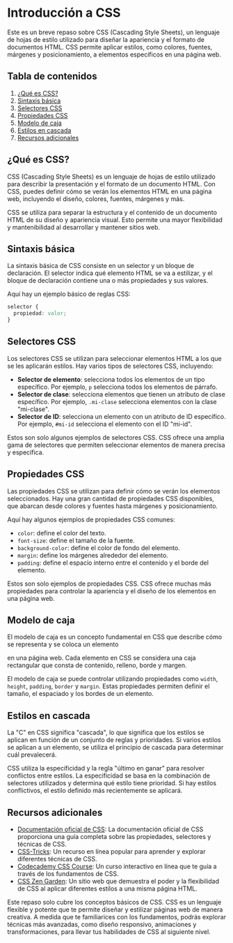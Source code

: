 # Introducción a CSS

Este es un breve repaso sobre CSS (Cascading Style Sheets), un lenguaje de hojas de estilo utilizado para diseñar la apariencia y el formato de documentos HTML. CSS permite aplicar estilos, como colores, fuentes, márgenes y posicionamiento, a elementos específicos en una página web.

## Tabla de contenidos

1. [¿Qué es CSS?](#qué-es-css)
2. [Sintaxis básica](#sintaxis-básica)
3. [Selectores CSS](#selectores-css)
4. [Propiedades CSS](#propiedades-css)
5. [Modelo de caja](#modelo-de-caja)
6. [Estilos en cascada](#estilos-en-cascada)
7. [Recursos adicionales](#recursos-adicionales)

## ¿Qué es CSS?

CSS (Cascading Style Sheets) es un lenguaje de hojas de estilo utilizado para describir la presentación y el formato de un documento HTML. Con CSS, puedes definir cómo se verán los elementos HTML en una página web, incluyendo el diseño, colores, fuentes, márgenes y más.

CSS se utiliza para separar la estructura y el contenido de un documento HTML de su diseño y apariencia visual. Esto permite una mayor flexibilidad y mantenibilidad al desarrollar y mantener sitios web.

## Sintaxis básica

La sintaxis básica de CSS consiste en un selector y un bloque de declaración. El selector indica qué elemento HTML se va a estilizar, y el bloque de declaración contiene una o más propiedades y sus valores.

Aquí hay un ejemplo básico de reglas CSS:

```css
selector {
  propiedad: valor;
}
```

## Selectores CSS

Los selectores CSS se utilizan para seleccionar elementos HTML a los que se les aplicarán estilos. Hay varios tipos de selectores CSS, incluyendo:

- **Selector de elemento**: selecciona todos los elementos de un tipo específico. Por ejemplo, `p` selecciona todos los elementos de párrafo.
- **Selector de clase**: selecciona elementos que tienen un atributo de clase específico. Por ejemplo, `.mi-clase` selecciona elementos con la clase "mi-clase".
- **Selector de ID**: selecciona un elemento con un atributo de ID específico. Por ejemplo, `#mi-id` selecciona el elemento con el ID "mi-id".

Estos son solo algunos ejemplos de selectores CSS. CSS ofrece una amplia gama de selectores que permiten seleccionar elementos de manera precisa y específica.

## Propiedades CSS

Las propiedades CSS se utilizan para definir cómo se verán los elementos seleccionados. Hay una gran cantidad de propiedades CSS disponibles, que abarcan desde colores y fuentes hasta márgenes y posicionamiento.

Aquí hay algunos ejemplos de propiedades CSS comunes:

- `color`: define el color del texto.
- `font-size`: define el tamaño de la fuente.
- `background-color`: define el color de fondo del elemento.
- `margin`: define los márgenes alrededor del elemento.
- `padding`: define el espacio interno entre el contenido y el borde del elemento.

Estos son solo ejemplos de propiedades CSS. CSS ofrece muchas más propiedades para controlar la apariencia y el diseño de los elementos en una página web.

## Modelo de caja

El modelo de caja es un concepto fundamental en CSS que describe cómo se representa y se coloca un elemento

 en una página web. Cada elemento en CSS se considera una caja rectangular que consta de contenido, relleno, borde y margen.

El modelo de caja se puede controlar utilizando propiedades como `width`, `height`, `padding`, `border` y `margin`. Estas propiedades permiten definir el tamaño, el espaciado y los bordes de un elemento.

## Estilos en cascada

La "C" en CSS significa "cascada", lo que significa que los estilos se aplican en función de un conjunto de reglas y prioridades. Si varios estilos se aplican a un elemento, se utiliza el principio de cascada para determinar cuál prevalecerá.

CSS utiliza la especificidad y la regla "último en ganar" para resolver conflictos entre estilos. La especificidad se basa en la combinación de selectores utilizados y determina qué estilo tiene prioridad. Si hay estilos conflictivos, el estilo definido más recientemente se aplicará.

## Recursos adicionales

- [Documentación oficial de CSS](https://developer.mozilla.org/en-US/docs/Web/CSS): La documentación oficial de CSS proporciona una guía completa sobre las propiedades, selectores y técnicas de CSS.
- [CSS-Tricks](https://css-tricks.com/): Un recurso en línea popular para aprender y explorar diferentes técnicas de CSS.
- [Codecademy CSS Course](https://www.codecademy.com/learn/learn-css): Un curso interactivo en línea que te guía a través de los fundamentos de CSS.
- [CSS Zen Garden](http://www.csszengarden.com/): Un sitio web que demuestra el poder y la flexibilidad de CSS al aplicar diferentes estilos a una misma página HTML.

Este repaso solo cubre los conceptos básicos de CSS. CSS es un lenguaje flexible y potente que te permite diseñar y estilizar páginas web de manera creativa. A medida que te familiarices con los fundamentos, podrás explorar técnicas más avanzadas, como diseño responsivo, animaciones y transformaciones, para llevar tus habilidades de CSS al siguiente nivel.

